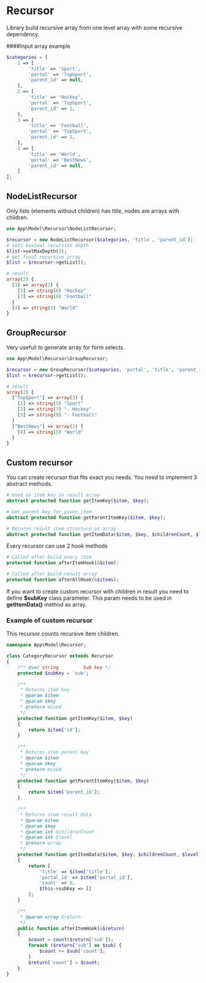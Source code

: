 # Recursor
Library build recursive array from one level array with some recursive dependency.

####Input array example
```php
$categories = [
	1 => [
		'title' => 'Sport',
		'portal' => 'TopSport',
		'parent_id' => null,
	],
	2 => [
		'title' => 'Hockey',
		'portal' => 'TopSport',
		'parent_id' => 1,
	],
	3 => [
		'title' => 'Football',
		'portal' => 'TopSport',
		'parent_id' => 1,
	],
	4 => [
		'title' => 'World',
		'portal' => 'BestNews',
		'parent_id' => null,
	]
];
```

## NodeListRecursor
Only lists (elements without children) has title, nodes are arrays with children.
```php
use App\Model\Recursor\NodeListRecursor;

$recursor = new NodeListRecursor($categories, 'title', 'parent_id');
# sets maximal recursion depth
$list->setMaxDepth(3);
# get final recursive array  
$list = $recursor->getList();

# result
array(2) {
  [1] => array(2) {
    [2] => string(6) "Hockey"
    [3] => string(8) "Football"
  }
  [4] => string(5) "World"
}
```

## GroupRecursor
Very usefull to generate array for form selects.
```php
use App\Model\Recursor\GroupRecursor;

$recursor = new GroupRecursor($categories, 'portal', 'title', 'parent_id');
$list = $recursor->getList();

# result
array(2) {
  ["TopSport"] => array(3) {
    [1] => string(5) "Sport"
    [2] => string(7) "- Hockey"
    [3] => string(9) "- Football"
  }
  ["BestNews"] => array(1) {
    [4] => string(5) "World"
  }
}
```

## Custom recursor
You can create recursor that fits exact you needs. You need to implement 3 abstract methods.

```php
# Used as item key in result array
abstract protected function getItemKey($item, $key);

# Get parent key for given item
abstract protected function getParentItemKey($item, $key);

# Returns result item structure as array
abstract protected function getItemData($item, $key, $childrenCount, $level);
```

Every recursor can use 2 hook methods
```php
# Called after build every item
protected function afterItemHook(&$item);

# Called after build result array
protected function afterAllHook(&$items);
```

If you want to create custom recursor with children in result you need to define **$subKey** class parameter. This param needs to be used in **getItemData()** method as array.

### Example of custom recursor
This recursor counts recursive item children.
```php
namespace App\Model\Recursor;

class CategoryRecursor extends Recursor
{
	/** @var string			Sub key */
	protected $subKey = 'sub';

	/**
	 * Returns item key
	 * @param $item
	 * @param $key
	 * @return mixed
	 */
	protected function getItemKey($item, $key)
	{
		return $item['id'];
	}

	/**
	 * Returns item parent key
	 * @param $item
	 * @param $key
	 * @return mixed
	 */
	protected function getParentItemKey($item, $key)
	{
		return $item['parent_id'];
	}

	/**
	 * Returns item result data
	 * @param $item
	 * @param $key
	 * @param int $childrenCount
	 * @param int $level
	 * @return array
	 */
	protected function getItemData($item, $key, $childrenCount, $level)
	{
		return [
			'title' => $item['title'],
			'portal_id' => $item['portal_id'],
			'count' => 0,
			$this->subKey => []
		];
	}

	/**
	 * @param array $return
	 */
	public function afterItemHook(&$return)
	{
		$count = count($return['sub']);
		foreach ($return['sub'] as $sub) {
			$count += $sub['count'];
		}
		$return['count'] = $count;
	}
}
```